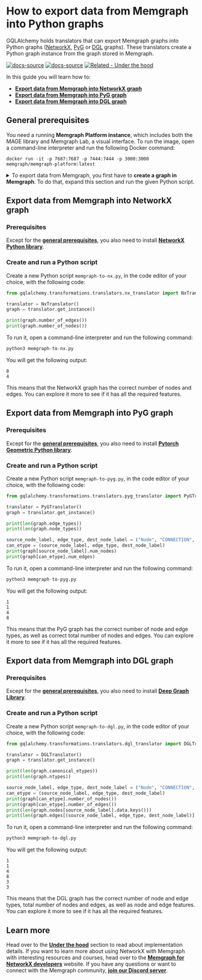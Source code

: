 # How to export data from Memgraph into Python graphs

GQLAlchemy holds translators that can export Memgraph graphs into Python graphs ([NetworkX](https://networkx.org/), [PyG](https://pytorch-geometric.readthedocs.io/en/latest/) or [DGL](https://www.dgl.ai/) graphs). These translators create a Python graph instance from the graph stored in Memgraph. 

[![docs-source](https://img.shields.io/badge/source-examples-FB6E00?logo=github&style=for-the-badge)](https://github.com/memgraph/gqlalchemy/tree/main/tests/transformations/translators)
[![docs-source](https://img.shields.io/badge/source-translators-FB6E00?logo=github&style=for-the-badge)](https://github.com/memgraph/gqlalchemy/tree/main/gqlalchemy/transformations/translators)
[![Related - Under the
hood](https://img.shields.io/static/v1?label=Related&message=Under%20the%20hood&color=orange&style=for-the-badge)](../../under-the-hood/python-graph-translators.md)

In this guide you will learn how to:

- [**Export data from Memgraph into NetworkX graph**](#export-data-from-memgraph-into-networkx-graph)
- [**Export data from Memgraph into PyG graph**](#import-pyg-graph-into-memgraph)
- [**Export data from Memgraph into DGL graph**](#import-dgl-graph-into-memgraph)

## General prerequisites
You need a running **Memgraph Platform instance**, which includes both the MAGE library and Memgraph Lab, a visual interface. To run the image, open a command-line interpreter and run the following Docker command:

```
docker run -it -p 7687:7687 -p 7444:7444 -p 3000:3000 memgraph/memgraph-platform:latest
```

<details>
<summary>To export data from Memgraph, you first have to <b>create a graph in Memgraph</b>. To do that, expand this section and run the given Python script.</summary>

```python
from gqlalchemy import Memgraph

memgraph = Memgraph()
memgraph.drop_database()

queries = []
queries.append(f"CREATE (m:Node {{id: 1, num: 80, edem: 30, lst: [2, 3, 3, 2]}})")
queries.append(f"CREATE (m:Node {{id: 2, num: 91, edem: 32, lst: [2, 2, 3, 3]}})")
queries.append(
    f"CREATE (m:Node {{id: 3, num: 100, edem: 34, lst: [3, 2, 2, 3, 4, 4]}})"
)
queries.append(f"CREATE (m:Node {{id: 4, num: 12, edem: 34, lst: [2, 2, 2, 3, 5, 5]}})")
queries.append(
    f"MATCH (n:Node {{id: 1}}), (m:Node {{id: 2}}) CREATE (n)-[r:CONNECTION {{edge_id: 1, edge_num: 99, edge_edem: 12, edge_lst: [0, 1, 0, 1, 0, 1, 0, 1]}}]->(m)"
)
queries.append(
    f"MATCH (n:Node {{id: 2}}), (m:Node {{id: 3}}) CREATE (n)-[r:CONNECTION {{edge_id: 2, edge_num: 99, edge_edem: 12, edge_lst: [0, 1, 0, 1]}}]->(m)"
)
queries.append(
    f"MATCH (n:Node {{id: 3}}), (m:Node {{id: 4}}) CREATE (n)-[r:CONNECTION {{edge_id: 3, edge_num: 99, edge_edem: 12, edge_lst: [1, 0, 1, 0, 1, 0, 1]}}]->(m)"
)
queries.append(
    f"MATCH (n:Node {{id: 4}}), (m:Node {{id: 1}}) CREATE (n)-[r:CONNECTION {{edge_id: 4, edge_num: 99, edge_edem: 12, edge_lst: [0, 1, 0, 1]}}]->(m)"
)
queries.append(
    f"MATCH (n:Node {{id: 1}}), (m:Node {{id: 3}}) CREATE (n)-[r:CONNECTION {{edge_id: 5, edge_num: 99, edge_edem: 12, edge_lst: [0, 1, 0, 1]}}]->(m)"
)
queries.append(
    f"MATCH (n:Node {{id: 2}}), (m:Node {{id: 4}}) CREATE (n)-[r:CONNECTION {{edge_id: 6, edge_num: 99, edge_edem: 12, edge_lst: [0, 1, 0, 1, 0, 0]}}]->(m)"
)
queries.append(
    f"MATCH (n:Node {{id: 4}}), (m:Node {{id: 2}}) CREATE (n)-[r:CONNECTION {{edge_id: 7, edge_num: 99, edge_edem: 12, edge_lst: [1, 1, 0, 0, 1, 1, 0, 1]}}]->(m)"
)
queries.append(
    f"MATCH (n:Node {{id: 3}}), (m:Node {{id: 1}}) CREATE (n)-[r:CONNECTION {{edge_id: 8, edge_num: 99, edge_edem: 12, edge_lst: [0, 1, 0, 1]}}]->(m)"
)

for query in queries:
    memgraph.execute(query)
```

</details>

## Export data from Memgraph into NetworkX graph

### Prerequisites

Except for the [**general prerequisites**](#general-prerequisites), you also need to install [**NetworkX Python library**](https://pypi.org/project/networkx/).

### Create and run a Python script

Create a new Python script `memgraph-to-nx.py`, in the code editor of your choice, with the following code:

```python
from gqlalchemy.transformations.translators.nx_translator import NxTranslator

translator = NxTranslator()
graph = translator.get_instance()

print(graph.number_of_edges())
print(graph.number_of_nodes())
```

To run it, open a command-line interpreter and run the following command:

```python
python3 memgraph-to-nx.py
```

You will get the following output:
```
8
4
```

This means that the NetworkX graph has the correct number of nodes and edges. You can explore it more to see if it has all the required features.

## Export data from Memgraph into PyG graph

### Prerequisites

Except for the [**general prerequisites**](#general-prerequisites), you also need to install [**Pytorch Geometric Python library**](https://pytorch-geometric.readthedocs.io/en/latest/install/installation.html).

### Create and run a Python script

Create a new Python script `memgraph-to-pyg.py`, in the code editor of your choice, with the following code:

```python
from gqlalchemy.transformations.translators.pyg_translator import PyGTranslator

translator = PyGTranslator()
graph = translator.get_instance()

print(len(graph.edge_types))
print(len(graph.node_types))

source_node_label, edge_type, dest_node_label = ("Node", "CONNECTION", "Node")
can_etype = (source_node_label, edge_type, dest_node_label)
print(graph[source_node_label].num_nodes)
print(graph[can_etype].num_edges)
```

To run it, open a command-line interpreter and run the following command:

```python
python3 memgraph-to-pyg.py
```

You will get the following output:
```
1
1
4
8
```

This means that the PyG graph has the correct number of node and edge types, as well as correct total number of nodes and edges. You can explore it more to see if it has all the required features.


## Export data from Memgraph into DGL graph

### Prerequisites

Except for the [**general prerequisites**](#general-prerequisites), you also need to install [**Deep Graph Library**](https://www.dgl.ai/pages/start.html).

### Create and run a Python script

Create a new Python script `memgraph-to-dgl.py`, in the code editor of your choice, with the following code:

```python
from gqlalchemy.transformations.translators.dgl_translator import DGLTranslator

translator = DGLTranslator()
graph = translator.get_instance()

print(len(graph.canonical_etypes))
print(len(graph.ntypes))

source_node_label, edge_type, dest_node_label = ("Node", "CONNECTION", "Node")
can_etype = (source_node_label, edge_type, dest_node_label)
print(graph[can_etype].number_of_nodes())
print(graph[can_etype].number_of_edges())
print(len(graph.nodes[source_node_label].data.keys()))
print(len(graph.edges[(source_node_label, edge_type, dest_node_label)].data.keys()))
```

To run it, open a command-line interpreter and run the following command:

```python
python3 memgraph-to-dgl.py
```

You will get the following output:
```
1
1
4
8
3
3
```

This means that the DGL graph has the correct number of node and edge types, total number of nodes and edges, as well as node and edge features. You can explore it more to see if it has all the required features.

## Learn more

Head over to the [**Under the hood**](../../under-the-hood/python-graph-translators.md) section to read about implementation details. If you want to learn more about using NetworkX with Memgraph with interesting resources and courses, head over to the [**Memgraph for NetworkX developers**](https://memgraph.com/memgraph-for-networkx?utm_source=docs&utm_medium=referral&utm_campaign=networkx_ppp&utm_term=docsgqla%2Bhowto&utm_content=textlink) website. If you have any questions or want to connect with the Memgraph community, [**join our Discord server**](https://www.discord.gg/memgraph).
